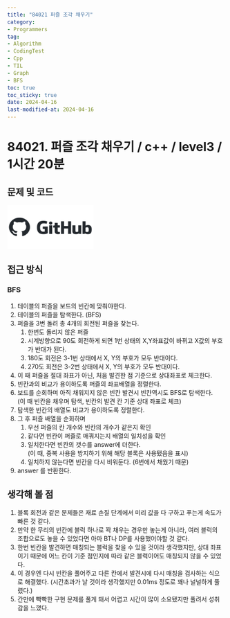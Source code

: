 ```yaml
---
title: "84021 퍼즐 조각 채우기"
category:
- Programmers
tag:
- Algorithm
- CodingTest
- Cpp
- TIL
- Graph
- BFS
toc: true
toc_sticky: true
date: 2024-04-16
last-modified-at: 2024-04-16
---
```


# 84021. 퍼즐 조각 채우기 / c++ / level3 / 1시간 20분

## 문제 및 코드

[<img src="https://github.com/Sho1007/sho1007.github.io/blob/main/assets/images/github-logo-vector.png?raw=true" width="200" height="100"/>](https://github.com/Sho1007/Algorithm/tree/main/%ED%94%84%EB%A1%9C%EA%B7%B8%EB%9E%98%EB%A8%B8%EC%8A%A4/3/84021.%E2%80%85%ED%8D%BC%EC%A6%90%E2%80%85%EC%A1%B0%EA%B0%81%E2%80%85%EC%B1%84%EC%9A%B0%EA%B8%B0)

## 접근 방식
### BFS
1. 테이블의 퍼즐을 보드의 빈칸에 맞춰야한다.
2. 테이블의 퍼즐을 탐색한다. (BFS)
3. 퍼즐을 3번 돌려 총 4개의 회전된 퍼즐을 찾는다.   
    1. 한번도 돌리지 않은 퍼즐 
    2. 시계방향으로 90도 회전하게 되면 1번 상태의 X,Y좌표값이 바뀌고 X값의 부호가 반대가 된다.
    3. 180도 회전은 3-1번 상태에서 X, Y의 부호가 모두 반대이다.
    4. 270도 회전은 3-2번 상태에서 X, Y의 부호가 모두 반대이다.
4. 이 때 퍼즐을 절대 좌표가 아닌, 처음 발견한 점 기준으로 상대좌표로 체크한다.
5. 빈칸과의 비교가 용이하도록 퍼즐의 좌표배열을 정렬한다.
6. 보드를 순회하며 아직 채워지지 않은 빈칸 발견시 빈칸역시도 BFS로 탐색한다.   
    (이 때 빈칸을 채우며 탐색, 빈칸의 발견 칸 기준 상대 좌표로 체크)
7. 탐색한 빈칸의 배열도 비교가 용이하도록 정렬한다.
8. 그 후 퍼즐 배열을 순회하며
    1. 우선 퍼즐의 칸 개수와 빈칸의 개수가 같은지 확인
    2. 같다면 빈칸이 퍼즐로 매꿔지는지 배열의 일치성을 확인
    3. 일치한다면 빈칸의 갯수를 answer에 더한다.   
    (이 때, 중복 사용을 방지하기 위해 해당 블록은 사용됐음을 표시)
    4. 일치하지 않는다면 빈칸을 다시 비워둔다. (6번에서 채웠기 때문)
9. answer 를 반환한다.




## 생각해 볼 점
1. 블록 회전과 같은 문제들은 재료 손질 단계에서 미리 값을 다 구하고 푸는게 속도가 빠른 것 같다.
2. 만약 한 무리의 빈칸에 블럭 하나로 꽉 채우는 경우만 놓는게 아니라, 여러 블럭의 조합으로도 놓을 수 있었다면 아마 BT나 DP를 사용했어야할 것 같다.
3. 한번 빈칸을 발견하면 매칭되는 블럭을 찾을 수 있을 것이라 생각했지만, 상대 좌표이기 때문에 어느 칸이 기준 점인지에 따라 같은 블럭이어도 매칭되지 않을 수 있었다.
4. 이 경우엔 다시 빈칸을 풀어주고 다른 칸에서 발견시에 다시 매칭을 검사하는 식으로 해결했다.   (시간초과가 날 것이라 생각했지만 0.01ms 정도로 꽤나 널널하게 풀렸다.)
5. 간만에 빡빡한 구현 문제를 풀게 돼서 어렵고 시간이 많이 소요됐지만 풀려서 성취감을 느꼈다.